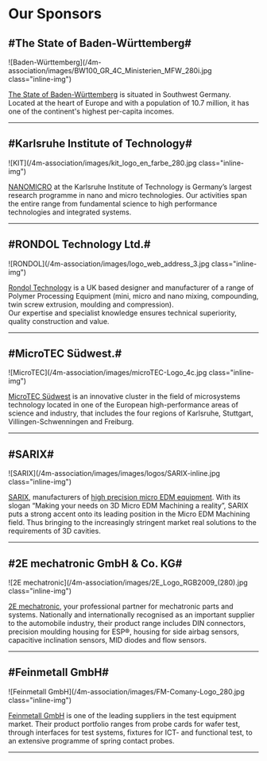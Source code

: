 # Our Sponsors

## #The State of Baden-Württemberg#

![Baden-Württemberg](/4m-association/images/BW100_GR_4C_Ministerien_MFW_280i.jpg class="inline-img")  

[The State of Baden-Württemberg](http://www.baden-wuerttemberg.de/en/index.html) is situated in Southwest Germany. Located at the heart of Europe and with a population of 10.7 million, it has one of the continent's highest per-capita incomes. 

 
-------------------------------------------------------------------
 
## #Karlsruhe Institute of Technology#

![KIT](/4m-association/images/kit_logo_en_farbe_280.jpg class="inline-img")

[NANOMICRO](http://www.nmp.kit.edu) at the Karlsruhe Institute of Technology is Germany’s largest research programme in nano and micro technologies. Our activities span the entire range from fundamental science to high performance technologies and integrated systems.

------------------------------------------------

## #RONDOL Technology Ltd.#

![RONDOL](/4m-association/images/logo_web_address_3.jpg class="inline-img")

[Rondol Technology](http://www.rondol.com/) is a UK based designer and manufacturer of a range of Polymer Processing Equipment (mini, micro and nano mixing, compounding, twin screw extrusion, moulding and compression).  
Our expertise and specialist knowledge ensures technical superiority, quality construction and value.  

------------------------------------------------

## #MicroTEC Südwest.#

![MicroTEC](/4m-association/images/microTEC-Logo_4c.jpg class="inline-img")

[MicroTEC Südwest](http://microtec-suedwest.de/cms/front_content.php?changelang=2) is an innovative cluster in the field of microsystems technology located in one of the European high-performance areas of science and industry, that includes the four regions of Karlsruhe, Stuttgart, Villingen-Schwenningen and Freiburg.
 
 
-----------------------------------------------  
  
## #SARIX#

![SARIX](/4m-association/images/images/logos/SARIX-inline.jpg class="inline-img")

[SARIX](http://sarix.com/), manufacturers of [high precision micro EDM equipment](/node/75). With its slogan “Making your needs on 3D Micro EDM Machining a reality”, SARIX puts a strong accent onto its leading position in the Micro EDM Machining field. Thus bringing to the increasingly stringent market real solutions to the requirements of 3D cavities. 

-------------------
  
## #2E mechatronic GmbH & Co. KG#

![2E mechatronic](/4m-association/images/2E_Logo_RGB2009_(280).jpg class="inline-img")

[2E mechatronic](http://www.2e-mechatronic.de/en/), your professional partner for mechatronic parts and systems. Nationally and internationally recognised as an important supplier to the automobile industry, their product range includes DIN connectors, precision moulding housing for ESP®, housing for side airbag sensors, capacitive inclination sensors, MID diodes and flow sensors.


-------------------

## #Feinmetall GmbH#

![Feinmetall GmbH](/4m-association/images/FM-Comany-Logo_280.jpg class="inline-img")

[Feinmetall GmbH](http://www.feinmetall.de/) is one of the leading suppliers in the test equipment market. Their product portfolio ranges from probe cards for wafer test, through interfaces for test systems, fixtures for ICT- and functional test, to an extensive programme of spring contact probes. 

-------------------
